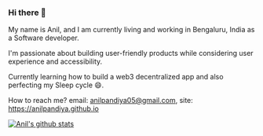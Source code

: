 ### Hi there 👋

My name is Anil, and I am currently living and working in Bengaluru, India as a Software developer.

I'm passionate about building user-friendly products while considering user experience and accessibility.

Currently learning how to build a web3 decentralized app and also perfecting my Sleep cycle 😄.

How to reach me?  email: anilpandiya05@gmail.com, site: https://anilpandiya.github.io

[![Anil's github stats](https://github-readme-stats.vercel.app/api?username=anilpandiya&hide=contribs&show_icons=&theme=merko)](https://github.com/anuraghazra/github-readme-stats)

<!--
**Anilpandiya/anilpandiya** is a ✨ _special_ ✨ repository because its `README.md` (this file) appears on your GitHub profile.

Here are some ideas to get you started:

- 🔭 I’m currently working on ...
- 🌱 I’m currently learning ...
- 👯 I’m looking to collaborate on ...
- 🤔 I’m looking for help with ...
- 💬 Ask me about ...
- 📫 How to reach me: ...
- 😄 Pronouns: ...
- ⚡ Fun fact: ...
-->
